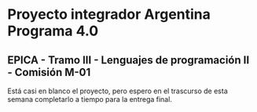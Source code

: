 # Proyecto integrador Argentina Programa 4.0

## EPICA - Tramo III - Lenguajes de programación II - Comisión M-01

Está casi en blanco el proyecto, pero espero en el trascurso de esta semana completarlo a tiempo para la entrega final.